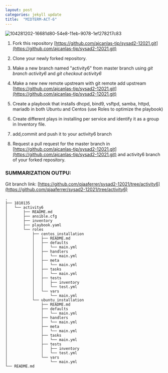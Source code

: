 ```yaml
---
layout: post
categories: jekyll update
title:  "MIDTERM-ACT-6"
---
```


![104281202-16681d80-54e8-11eb-9078-1ef278217c83](https://user-images.githubusercontent.com/75325962/104575255-ea889b80-5691-11eb-9cff-aff07244d103.png)

1. Fork this repository [https://github.com/ajcanlas-tip/sysad2-12021.git](https://github.com/ajcanlas-tip/sysad2-12021.git)

2. Clone your newly forked repository.

3. Make a new branch named "activity6" from master branch using *git branch activity6* and *git checkout activity6*

4. Make a new new remote upstream with git remote add upstream  [https://github.com/ajcanlas-tip/sysad2-12021.git](https://github.com/ajcanlas-tip/sysad2-12021.git)

5. Create a playbook that installs dhcpd, bind9, vsftpd, samba, httpd, mariadb in both Ubuntu and Centos (use Roles to optimize the playbook)

6. Create different plays in installing per service and identify it as a group in Inventory file.

7. add,commit and push it to your activity6 branch

8. Request a pull request for the master branch in [https://github.com/ajcanlas-tip/sysad2-12021.git](https://github.com/ajcanlas-tip/sysad2-12021.git)  and activity6 branch of your forked repository.

### SUMMARIZATION OUTPU:

Git branch link: [https://github.com/qjaaferrer/sysad2-12021/tree/activity6](https://github.com/qjaaferrer/sysad2-12021/tree/activity6)

```
.
├── 1810135
│   └── activity6
│       ├── README.md
│       ├── ansible.cfg
│       ├── inventory
│       ├── playbook.yaml
│       └── roles
│           ├── centos_installation
│           │   ├── README.md
│           │   ├── defaults
│           │   │   └── main.yml
│           │   ├── handlers
│           │   │   └── main.yml
│           │   ├── meta
│           │   │   └── main.yml
│           │   ├── tasks
│           │   │   └── main.yml
│           │   ├── tests
│           │   │   ├── inventory
│           │   │   └── test.yml
│           │   └── vars
│           │       └── main.yml
│           └── ubuntu_installation
│               ├── README.md
│               ├── defaults
│               │   └── main.yml
│               ├── handlers
│               │   └── main.yml
│               ├── meta
│               │   └── main.yml
│               ├── tasks
│               │   └── main.yml
│               ├── tests
│               │   ├── inventory
│               │   └── test.yml
│               └── vars
│                   └── main.yml
└── README.md

```
